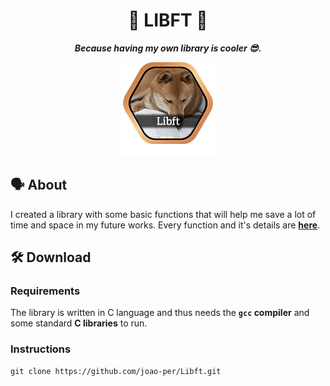 <h1 align="center">
	📜 LIBFT 📜
</h1>

<p align="center">
	<b><i>Because having my own library is cooler 😎.</i></b>
</p>

<div align="center">
<img alt="Libft" src="https://github.com/joao-per/joao-per/blob/main/Badges/Libft.png" />
</div>


## 🗣️ About

I created a library with some basic functions that will help me save a lot of time and space in my future works. 
Every function and it's details are [**here**](https://github.com/joao-per/Libft/blob/main/en.subject.pdf).

## 🛠️ Download

### Requirements

The library is written in C language and thus needs the **`gcc` compiler** and some standard **C libraries** to run.

### Instructions

```shell
git clone https://github.com/joao-per/Libft.git
```
